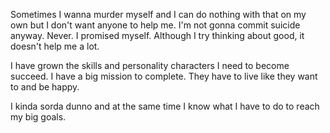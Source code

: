 Sometimes I wanna murder myself and I can do nothing with that on my own but I don't want anyone to help me. I'm not gonna commit suicide anyway. Never. I promised myself. Although I try thinking about good, it doesn't help me a lot.

I have grown the skills and personality characters I need to become succeed. I have a big mission to complete. They have to live like they want to and be happy.

I kinda sorda dunno and at the same time I know what I have to do to reach my big goals.